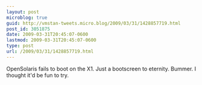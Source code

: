 ```yaml
---
layout: post
microblog: true
guid: http://vmstan-tweets.micro.blog/2009/03/31/1428857719.html
post_id: 3051875
date: 2009-03-31T20:45:07-0600
lastmod: 2009-03-31T20:45:07-0600
type: post
url: /2009/03/31/1428857719.html
---
```

OpenSolaris fails to boot on the X1. Just a bootscreen to eternity. Bummer. I thought it'd be fun to try.
